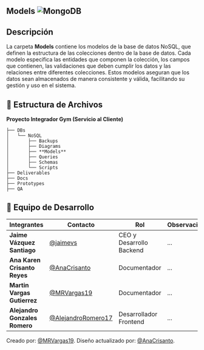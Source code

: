 
##  Models ![MongoDB](https://img.shields.io/badge/MongoDB-%234ea94b.svg?style=for-the-badge&logo=mongodb&logoColor=white)
##  Descripción
La carpeta **Models** contiene los modelos de la base de datos NoSQL, que definen la estructura de las colecciones dentro de la base de datos. Cada modelo especifica las entidades que componen la colección, los campos que contienen, las validaciones que deben cumplir los datos y las relaciones entre diferentes colecciones. Estos modelos aseguran que los datos sean almacenados de manera consistente y válida, facilitando su gestión y uso en el sistema.

## 📁 **Estructura de Archivos**
**Proyecto Integrador Gym (Servicio al Cliente)**

```plaintext
├── DBs
│   └── NoSQL
│       ├── Backups
│       ├── Diagrams
│       ├── **Models**
│       ├── Queries
│       ├── Schemas
│       └── Scripts
├── Deliverables
├── Docs
├── Prototypes
├── QA
```

## 👥 **Equipo de Desarrollo**

| Integrantes                   | Contacto                                                   | Rol                      | Observaciones |
| ----------------------------- | ---------------------------------------------------------- | ------------------------ | ------------- |
| **Jaime Vázquez Santiago**    | [@jaimevs](https://github.com/jaimevs)                     | CEO y Desarrollo Backend | ...           |
| **Ana Karen Crisanto Reyes** | [@AnaCrisanto](https://github.com/AnaCrisanto)             | Documentador             | ...           |
| **Martin Vargas Gutierrez**   | [@MRVargas19](https://github.com/MRVargas19)               | Documentador             | ...           |
| **Alejandro Gonzales Romero** | [@AlejandroRomero17](https://github.com/AlejandroRomero17) | Desarrollador Frontend   | ...           |


Creado por: [@MRVargas19](https://github.com/MRVargas19).
Diseño actualizado por: [@AnaCrisanto](https://github.com/AnaCrisanto).
